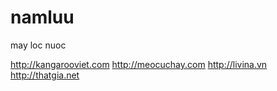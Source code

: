 namluu
======

may loc nuoc

http://kangarooviet.com
http://meocuchay.com
http://livina.vn
http://thatgia.net
